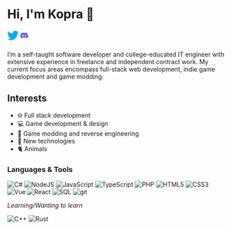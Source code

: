 # Hi, I'm Kopra 👋

<a href="https://twitter.com/KopraMarko">
  <img align="left" alt="Twitter" width="26px" src="./icons/twitter.svg" />
</a>
<a href="https://discord.com/users/403010334446583818">
  <img align="left" alt="Discord" width="26px" src="./icons/discord.svg" />
</a>

<br>
<br>

I’m a self-taught software developer and college-educated IT engineer with extensive experience in freelance and independent contract work. 
My current focus areas encompass full-stack web development, indie game development and game modding.

## Interests
- 🌐 Full stack development
- 💻 Game development & design
- 🔎 Game modding and reverse engineering
- 🧪 New technologies
- 🐈 Animals

### Languages & Tools

![C#](https://img.shields.io/badge/-C%23-blue?style=flat&logo=c-sharp&labelColor=444)
![NodeJS](https://img.shields.io/badge/-NodeJS-brightgreen?style=flat&logo=node.js&labelColor=444)
![JavaScript](https://img.shields.io/badge/-JavaScript-yellow?style=flat&logo=javascript&labelColor=444)
![TypeScript](https://img.shields.io/badge/-TypeScript-blue?style=flat&logo=typescript&labelColor=444)
![PHP](https://img.shields.io/badge/-PHP-9cf?style=flat&logo=php&labelColor=444)
![HTML5](https://img.shields.io/badge/-HTML5-red?style=flat&logo=html5&labelColor=444)
![CSS3](https://img.shields.io/badge/-CSS3-blue?style=flat&logo=css3&labelColor=444)
![Vue](https://img.shields.io/badge/-Vue-9cf?style=flat&logo=vuedotjs&labelColor=444)
![React](https://img.shields.io/badge/-React-9cf?style=flat&logo=react&labelColor=444)
![SQL](https://img.shields.io/badge/-SQL-9cf?style=flat&logo=mysql&labelColor=444)
![git](https://img.shields.io/badge/-Git-orange?style=flat&logo=github&labelColor=444)


*Learning/Wanting to learn*

![C++](https://img.shields.io/badge/-C++-blue?style=flat&logo=c%2B%2B&labelColor=444)
![Rust](https://img.shields.io/badge/-Rust-brown?style=flat&logo=rust&labelColor=444)
